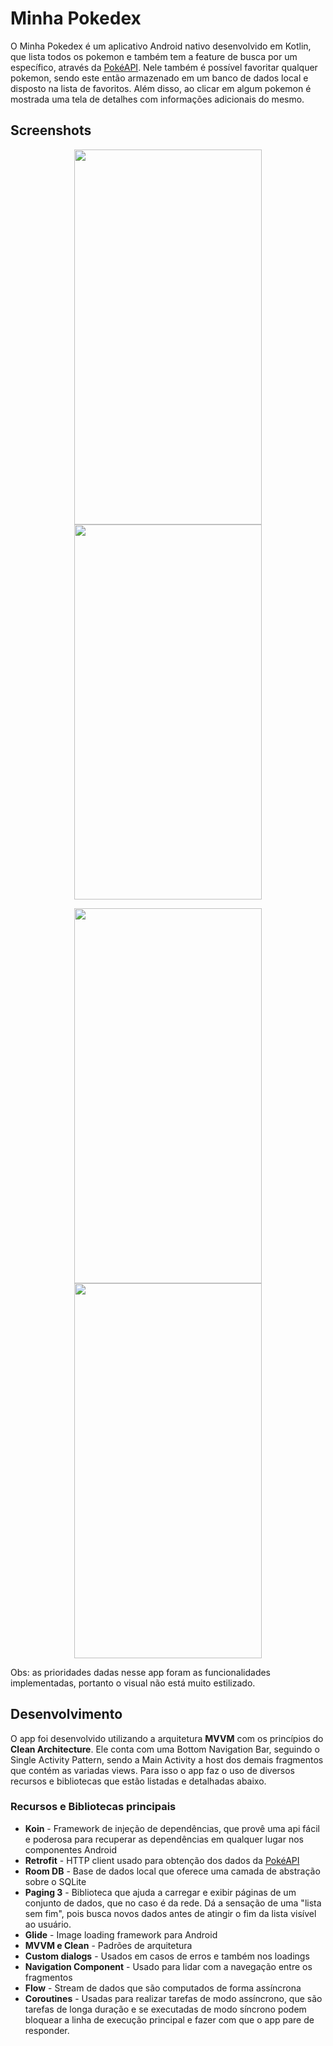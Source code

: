 # Minha Pokedex

O Minha Pokedex é um aplicativo Android nativo desenvolvido em Kotlin, que lista todos os pokemon e também tem a feature de busca por um específico, 
através da [PokéAPI](https://pokeapi.co/docs/v2#pokemon). Nele também é possível favoritar qualquer pokemon, sendo este então armazenado em um banco de dados
local e disposto na lista de favoritos. Além disso, ao clicar em algum pokemon é mostrada uma tela de detalhes com informações adicionais do mesmo.

## Screenshots

<p align="center">
  <img src="https://user-images.githubusercontent.com/98563516/215861488-ebe7368e-262f-45e0-86dc-04a0ce6ae62a.jpg" width="300px" height="600px">   <img src="https://user-images.githubusercontent.com/98563516/215863116-46564202-5c3a-43e3-8f76-2691966b021b.jpg" width="300px" height="600px">
</p>

<p align="center">
<img src="https://user-images.githubusercontent.com/98563516/215863153-ce210915-027b-48b1-98b3-c828afeba23f.jpg" width="300px" height="600px">   <img src="https://user-images.githubusercontent.com/98563516/215863205-acc22042-16f5-45fa-80dc-ba0536638f29.jpg" width="300px" height="600px">
</p>

Obs: as prioridades dadas nesse app foram as funcionalidades implementadas, portanto o visual não está muito estilizado.

## Desenvolvimento

O app foi desenvolvido utilizando a arquitetura **MVVM** com os princípios do **Clean Architecture**. Ele conta com uma Bottom Navigation Bar, seguindo o Single
Activity Pattern, sendo a Main Activity a host dos demais fragmentos que contém as variadas views. Para isso o app faz o uso de diversos recursos e bibliotecas
que estão listadas e detalhadas abaixo.

### Recursos e Bibliotecas principais

- **Koin** - Framework de injeção de dependências, que provê uma api fácil e poderosa para recuperar as dependências em qualquer lugar nos componentes Android
- **Retrofit** - HTTP client usado para obtenção dos dados da [PokéAPI](https://pokeapi.co/docs/v2#pokemon)
- **Room DB** - Base de dados local que oferece uma camada de abstração sobre o SQLite
- **Paging 3** - Biblioteca que ajuda a carregar e exibir páginas de um conjunto de dados, que no caso é da rede. Dá a sensação de uma "lista sem fim", pois
busca novos dados antes de atingir o fim da lista visível ao usuário.
- **Glide** - Image loading framework para Android
- **MVVM e Clean** - Padrões de arquitetura
- **Custom dialogs** - Usados em casos de erros e também nos loadings
- **Navigation Component** - Usado para lidar com a navegação entre os fragmentos
- **Flow** - Stream de dados que são computados de forma assíncrona
- **Coroutines** - Usadas para realizar tarefas de modo assíncrono, que são tarefas de longa duração e se executadas de modo síncrono podem bloquear a linha
de execução principal e fazer com que o app pare de responder.
